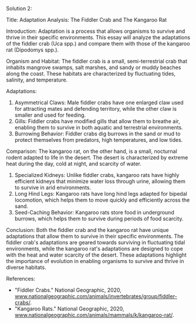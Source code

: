 Solution 2:

Title: Adaptation Analysis: The Fiddler Crab and The Kangaroo Rat

Introduction:
Adaptation is a process that allows organisms to survive and thrive in their specific environments. This essay will analyze the adaptations of the fiddler crab (Uca spp.) and compare them with those of the kangaroo rat (Dipodomys spp.).

Organism and Habitat:
The fiddler crab is a small, semi-terrestrial crab that inhabits mangrove swamps, salt marshes, and sandy or muddy beaches along the coast. These habitats are characterized by fluctuating tides, salinity, and temperature.

Adaptations:
1. Asymmetrical Claws: Male fiddler crabs have one enlarged claw used for attracting mates and defending territory, while the other claw is smaller and used for feeding.
2. Gills: Fiddler crabs have modified gills that allow them to breathe air, enabling them to survive in both aquatic and terrestrial environments.
3. Burrowing Behavior: Fiddler crabs dig burrows in the sand or mud to protect themselves from predators, high temperatures, and low tides.

Comparison:
The kangaroo rat, on the other hand, is a small, nocturnal rodent adapted to life in the desert. The desert is characterized by extreme heat during the day, cold at night, and scarcity of water.

1. Specialized Kidneys: Unlike fiddler crabs, kangaroo rats have highly efficient kidneys that minimize water loss through urine, allowing them to survive in arid environments.
2. Long Hind Legs: Kangaroo rats have long hind legs adapted for bipedal locomotion, which helps them to move quickly and efficiently across the sand.
3. Seed-Caching Behavior: Kangaroo rats store food in underground burrows, which helps them to survive during periods of food scarcity.

Conclusion:
Both the fiddler crab and the kangaroo rat have unique adaptations that allow them to survive in their specific environments. The fiddler crab's adaptations are geared towards surviving in fluctuating tidal environments, while the kangaroo rat's adaptations are designed to cope with the heat and water scarcity of the desert. These adaptations highlight the importance of evolution in enabling organisms to survive and thrive in diverse habitats.

References:
- "Fiddler Crabs." National Geographic, 2020, www.nationalgeographic.com/animals/invertebrates/group/fiddler-crabs/.
- "Kangaroo Rats." National Geographic, 2020, www.nationalgeographic.com/animals/mammals/k/kangaroo-rat/.